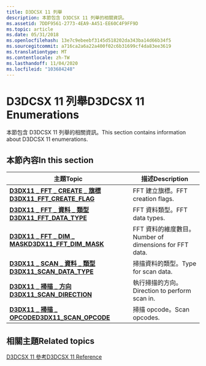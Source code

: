 ```yaml
---
title: D3DCSX 11 列舉
description: 本節包含 D3DCSX 11 列舉的相關資訊。
ms.assetid: 7DDF9561-2773-4EA9-A451-EE60C4F9FF9D
ms.topic: article
ms.date: 05/31/2018
ms.openlocfilehash: 13e7c9ebeebf3145d518202da343ba14d66b34f5
ms.sourcegitcommit: a716ca2a6a22a400f02c6b31699cf4da83ee3619
ms.translationtype: MT
ms.contentlocale: zh-TW
ms.lasthandoff: 11/04/2020
ms.locfileid: "103684248"
---
```

# <a name="d3dcsx-11-enumerations"></a><span data-ttu-id="455ab-103">D3DCSX 11 列舉</span><span class="sxs-lookup"><span data-stu-id="455ab-103">D3DCSX 11 Enumerations</span></span>

<span data-ttu-id="455ab-104">本節包含 D3DCSX 11 列舉的相關資訊。</span><span class="sxs-lookup"><span data-stu-id="455ab-104">This section contains information about D3DCSX 11 enumerations.</span></span>


## <a name="in-this-section"></a><span data-ttu-id="455ab-105">本節內容</span><span class="sxs-lookup"><span data-stu-id="455ab-105">In this section</span></span>



| <span data-ttu-id="455ab-106">主題</span><span class="sxs-lookup"><span data-stu-id="455ab-106">Topic</span></span>                                                                  | <span data-ttu-id="455ab-107">描述</span><span class="sxs-lookup"><span data-stu-id="455ab-107">Description</span></span>                                   |
|------------------------------------------------------------------------|-----------------------------------------------|
| [<span data-ttu-id="455ab-108">**D3DX11 \_ FFT \_ CREATE \_ 旗標**</span><span class="sxs-lookup"><span data-stu-id="455ab-108">**D3DX11\_FFT\_CREATE\_FLAG**</span></span>](/windows/desktop/api/d3dcsx/ne-d3dcsx-d3dx11_fft_create_flag)<br/> | <span data-ttu-id="455ab-109">FFT 建立旗標。</span><span class="sxs-lookup"><span data-stu-id="455ab-109">FFT creation flags.</span></span><br/>                |
| [<span data-ttu-id="455ab-110">**D3DX11 \_ FFT \_ 資料 \_ 類型**</span><span class="sxs-lookup"><span data-stu-id="455ab-110">**D3DX11\_FFT\_DATA\_TYPE**</span></span>](/windows/desktop/api/d3dcsx/ne-d3dcsx-d3dx11_fft_data_type)<br/>     | <span data-ttu-id="455ab-111">FFT 資料類型。</span><span class="sxs-lookup"><span data-stu-id="455ab-111">FFT data types.</span></span><br/>                    |
| [<span data-ttu-id="455ab-112">**D3DX11 \_ FFT \_ DIM \_ MASK**</span><span class="sxs-lookup"><span data-stu-id="455ab-112">**D3DX11\_FFT\_DIM\_MASK**</span></span>](/windows/desktop/api/d3dcsx/ne-d3dcsx-d3dx11_fft_dim_mask)<br/>       | <span data-ttu-id="455ab-113">FFT 資料的維度數目。</span><span class="sxs-lookup"><span data-stu-id="455ab-113">Number of dimensions for FFT data.</span></span><br/> |
| [<span data-ttu-id="455ab-114">**D3DX11 \_ SCAN \_ 資料 \_ 類型**</span><span class="sxs-lookup"><span data-stu-id="455ab-114">**D3DX11\_SCAN\_DATA\_TYPE**</span></span>](/windows/desktop/api/d3dcsx/ne-d3dcsx-d3dx11_scan_data_type)<br/>   | <span data-ttu-id="455ab-115">掃描資料的類型。</span><span class="sxs-lookup"><span data-stu-id="455ab-115">Type for scan data.</span></span><br/>                |
| [<span data-ttu-id="455ab-116">**D3DX11 \_ 掃描 \_ 方向**</span><span class="sxs-lookup"><span data-stu-id="455ab-116">**D3DX11\_SCAN\_DIRECTION**</span></span>](/windows/desktop/api/d3dcsx/ne-d3dcsx-d3dx11_scan_direction)<br/>    | <span data-ttu-id="455ab-117">執行掃描的方向。</span><span class="sxs-lookup"><span data-stu-id="455ab-117">Direction to perform scan in.</span></span><br/>      |
| [<span data-ttu-id="455ab-118">**D3DX11 \_ 掃描 \_ OPCODE**</span><span class="sxs-lookup"><span data-stu-id="455ab-118">**D3DX11\_SCAN\_OPCODE**</span></span>](/windows/desktop/api/d3dcsx/ne-d3dcsx-d3dx11_scan_opcode)<br/>          | <span data-ttu-id="455ab-119">掃描 opcode。</span><span class="sxs-lookup"><span data-stu-id="455ab-119">Scan opcodes.</span></span><br/>                      |



 

## <a name="related-topics"></a><span data-ttu-id="455ab-120">相關主題</span><span class="sxs-lookup"><span data-stu-id="455ab-120">Related topics</span></span>

<dl> <dt>

[<span data-ttu-id="455ab-121">D3DCSX 11 參考</span><span class="sxs-lookup"><span data-stu-id="455ab-121">D3DCSX 11 Reference</span></span>](d3d11-graphics-reference-d3dcsx11.md)
</dt> </dl>

 

 





